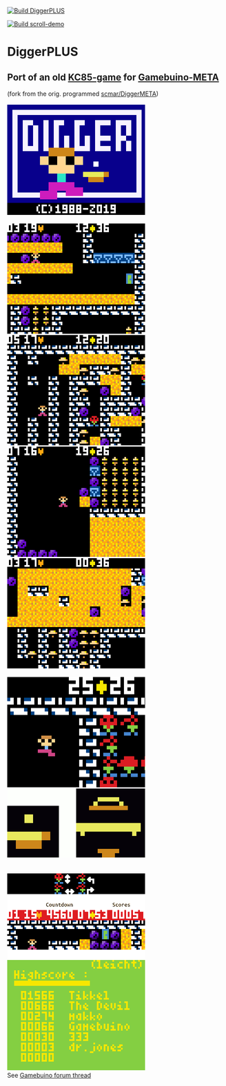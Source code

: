 [![Build DiggerPLUS](https://github.com/tikkel/DiggerPLUS/actions/workflows/build_DiggerPLUS.yml/badge.svg)](https://github.com/tikkel/DiggerPLUS/actions/workflows/build_DiggerPLUS.yml)

[![Build scroll-demo](https://github.com/tikkel/DiggerPLUS/actions/workflows/build_scroll-demo.yml/badge.svg)](https://github.com/tikkel/DiggerPLUS/actions/workflows/build_scroll-demo.yml)

# DiggerPLUS
## Port of an old <a href="http://lanale.de/">KC85-game</a> for <a href="https://gamebuino.com/gamebuino-meta">Gamebuino-META</a><br>
(fork from the orig. programmed <a href="https://github.com/scmar/DiggerMETA">scmar/DiggerMETA</a>)
<br><br>
<img src="./Etc/titlescreen.gif"/>
<br><br>
<img src="./Etc/animation1.gif"/>
<img src="./Etc/animation4.gif"/><br>
<img src="./Etc/animation3.gif"/>
<img src="./Etc/animation2.gif"/>
<br><br>
<img src="./Etc/animation-digger-idle.gif"/>
<img src="./Etc/animation-diamonds.gif"/><br>
<br><br>
<img src="./Etc/highscore.png"/><br>
See <a href="https://community.gamebuino.com/t/diggermeta/1092">Gamebuino forum thread</a>
